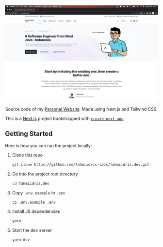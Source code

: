 <p align="center">
  <img src="/public/img/preview.jpg" alt="Preview Website">
</p>

<p align="center">
  Source code of my <a href="https://www.fahmiidris.dev" target="_blank" rel="noopener noreferrer">Personal Website</a>. Made using Next.js and Tailwind CSS.
</p>

This is a [Next.js](https://nextjs.org/) project bootstrapped with [`create-next-app`](https://github.com/vercel/next.js/tree/canary/packages/create-next-app).

## Getting Started

Here is how you can run the project locally:

1. Clone this repo

   ```sh
   git clone https://github.com/fahmiidris-labs/fahmiidris.dev.git
   ```

2. Go into the project root directory

   ```sh
   cd fahmiidris.dev
   ```

3. Copy `.env.example` to `.env`

   ```sh
   cp .env.example .env
   ```

4. Install JS dependencies

   ```sh
   yarn
   ```

5. Start the dev server

   ```sh
   yarn dev
   ```
